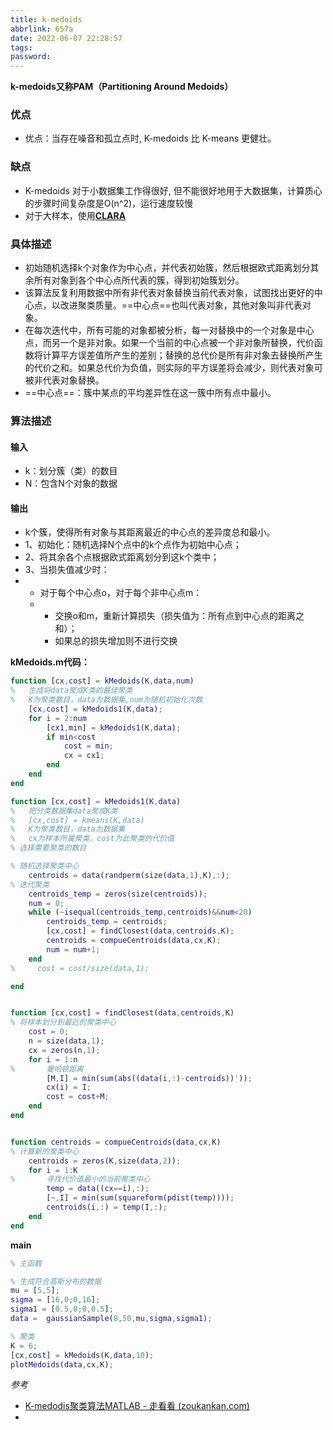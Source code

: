 ```yaml
---
title: k-medoids
abbrlink: 657a
date: 2022-06-07 22:28:57
tags:
password:
---
```








**k-medoids又称PAM（**Partitioning Around Medoids**）**



### 优点

* 优点：当存在噪音和孤立点时, K-medoids 比 K-means 更健壮。





### 缺点

* K-medoids 对于小数据集工作得很好, 但不能很好地用于大数据集，计算质心的步骤时间复杂度是O(n^2)，运行速度较慢
* 对于大样本，使用[**CLARA**](http:blog.axieyun.top/html/CLARA.html)







### 具体描述

* 初始随机选择k个对象作为中心点，并代表初始簇，然后根据欧式距离划分其余所有对象到各个中心点所代表的簇，得到初始簇划分。
* 该算法反复利用数据中所有非代表对象替换当前代表对象，试图找出更好的中心点，以改进聚类质量。==中心点==也叫代表对象，其他对象叫非代表对象。
* 在每次迭代中，所有可能的对象都被分析，每一对替换中的一个对象是中心点，而另一个是非对象。如果一个当前的中心点被一个非对象所替换，代价函数将计算平方误差值所产生的差别；替换的总代价是所有非对象去替换所产生的代价之和。如果总代价为负值，则实际的平方误差将会减少，则代表对象可被非代表对象替换。
* ==中心点==：簇中某点的平均差异性在这一簇中所有点中最小。







### 算法描述



#### 输入

* k：划分簇（类）的数目
* N：包含N个对象的数据



#### 输出

* k个簇，使得所有对象与其距离最近的中心点的差异度总和最小。
* 1、初始化：随机选择N个点中的k个点作为初始中心点；
* 2、将其余各个点根据欧式距离划分到这k个类中；
* 3、当损失值减少时：
* * 对于每个中心点o，对于每个非中心点m：
  * * 交换o和m，重新计算损失（损失值为：所有点到中心点的距离之和）；
    * 如果总的损失增加则不进行交换









**kMedoids.m代码：**

~~~matlab
function [cx,cost] = kMedoids(K,data,num)
%   生成将data聚成K类的最佳聚类
%   K为聚类数目，data为数据集,num为随机初始化次数
    [cx,cost] = kMedoids1(K,data);
    for i = 2:num
        [cx1,min] = kMedoids1(K,data);
        if min<cost
            cost = min;
            cx = cx1;
        end
    end
end

function [cx,cost] = kMedoids1(K,data)
%   把分类数据集data聚成K类
%   [cx,cost] = kmeans(K,data)
%   K为聚类数目，data为数据集
%   cx为样本所属聚类，cost为此聚类的代价值
% 选择需要聚类的数目

% 随机选择聚类中心
    centroids = data(randperm(size(data,1),K),:);
% 迭代聚类 
    centroids_temp = zeros(size(centroids));
    num = 0;
    while (~isequal(centroids_temp,centroids)&&num<20) 
        centroids_temp = centroids;
        [cx,cost] = findClosest(data,centroids,K);
        centroids = compueCentroids(data,cx,K);
        num = num+1;
    end
%     cost = cost/size(data,1);

end


function [cx,cost] = findClosest(data,centroids,K)
% 将样本划分到最近的聚类中心
    cost = 0;
    n = size(data,1);
    cx = zeros(n,1);
    for i = 1:n
%       曼哈顿距离
        [M,I] = min(sum(abs((data(i,:)-centroids))'));
        cx(i) = I;
        cost = cost+M;
    end
end


function centroids = compueCentroids(data,cx,K)
% 计算新的聚类中心
    centroids = zeros(K,size(data,2));
    for i = 1:K
%       寻找代价值最小的当前聚类中心
        temp = data((cx==i),:);
        [~,I] = min(sum(squareform(pdist(temp))));
        centroids(i,:) = temp(I,:);
    end
end
~~~

**main**

~~~matlab
% 主函数

% 生成符合高斯分布的数据
mu = [5,5];
sigma = [16,0;0,16];
sigma1 = [0.5,0;0,0.5];
data =  gaussianSample(8,50,mu,sigma,sigma1);

% 聚类
K = 6;
[cx,cost] = kMedoids(K,data,10);
plotMedoids(data,cx,K);
~~~





























*参考*

* [K-medodis聚类算法MATLAB - 走看看 (zoukankan.com)](http://t.zoukankan.com/lolybj-p-10165417.html)
* 
